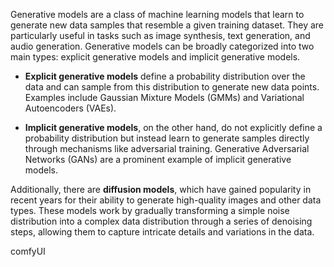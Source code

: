 Generative models are a class of machine learning models that learn to generate new data samples that resemble a given training dataset. They are particularly useful in tasks such as image synthesis, text generation, and audio generation. Generative models can be broadly categorized into two main types: explicit generative models and implicit generative models.

- **Explicit generative models** define a probability distribution over the data and can sample from this distribution to generate new data points. Examples include Gaussian Mixture Models (GMMs) and Variational Autoencoders (VAEs). 

- **Implicit generative models**, on the other hand, do not explicitly define a probability distribution but instead learn to generate samples directly through mechanisms like adversarial training. Generative Adversarial Networks (GANs) are a prominent example of implicit generative models.

Additionally, there are **diffusion models**, which have gained popularity in recent years for their ability to generate high-quality images and other data types. These models work by gradually transforming a simple noise distribution into a complex data distribution through a series of denoising steps, allowing them to capture intricate details and variations in the data.

comfyUI
